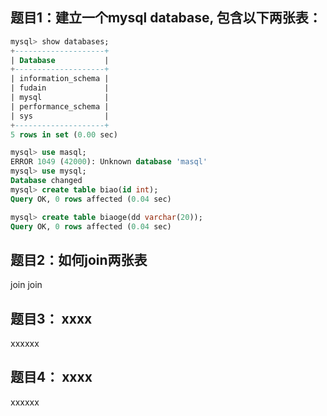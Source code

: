 ## 题目1：建立一个mysql database, 包含以下两张表：
```sql
mysql> show databases;
+--------------------+
| Database           |
+--------------------+
| information_schema |
| fudain             |
| mysql              |
| performance_schema |
| sys                |
+--------------------+
5 rows in set (0.00 sec)

mysql> use masql;
ERROR 1049 (42000): Unknown database 'masql'
mysql> use mysql;
Database changed
mysql> create table biao(id int);
Query OK, 0 rows affected (0.04 sec)

mysql> create table biaoge(dd varchar(20));
Query OK, 0 rows affected (0.04 sec)
```
## 题目2：如何join两张表
join join

## 题目3： xxxx
xxxxxx

## 题目4： xxxx
xxxxxx
